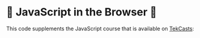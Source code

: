 # 🚀 JavaScript in the Browser 🚀

This code supplements the JavaScript course that is available on [TekCasts](https://tekcasts.com):